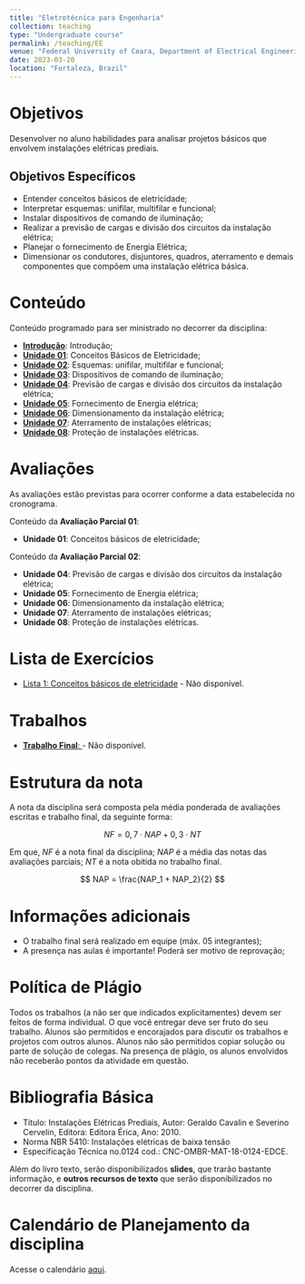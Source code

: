 ```yaml
---
title: "Eletrotécnica para Engenharia"
collection: teaching
type: "Undergraduate course"
permalink: /teaching/EE
venue: "Federal University of Ceara, Department of Electrical Engineering"
date: 2023-03-20
location: "Fortaleza, Brazil"
---
```



# Objetivos

Desenvolver no aluno habilidades para analisar projetos básicos que envolvem instalações elétricas prediais.

## Objetivos Específicos
    
- Entender conceitos básicos de eletricidade;
- Interpretar esquemas: unifilar, multifilar e funcional;
- Instalar dispositivos de comando de iluminação;
- Realizar a previsão de cargas e divisão dos circuitos da instalação elétrica;
- Planejar o fornecimento de Energia Elétrica;
- Dimensionar os condutores, disjuntores, quadros, aterramento e demais componentes que compõem uma instalação elétrica básica.


# Conteúdo

Conteúdo programado para ser ministrado no decorrer da disciplina:
- [**Introdução**](https://drive.google.com/file/d/1FqlrUERTF-MuSTvBl91MRdmVVVUfMTXF/view?usp=share_link): Introdução;
- [**Unidade 01**](https://drive.google.com/file/d/1lnucCv0ACCSn9NGtkZbWdVMVD2LKh6Rv/view?usp=share_link): Conceitos Básicos de Eletricidade;
- [**Unidade 02**](): Esquemas: unifilar, multifilar e funcional;
- [**Unidade 03**](): Dispositivos de comando de iluminação;
- [**Unidade 04**](): Previsão de cargas e divisão dos circuitos da instalação elétrica;
- [**Unidade 05**](): Fornecimento de Energia elétrica;
- [**Unidade 06**](): Dimensionamento da instalação elétrica;
- [**Unidade 07**](): Aterramento de instalações elétricas;
- [**Unidade 08**](): Proteção de instalações elétricas.

# Avaliações

As avaliações estão previstas para ocorrer conforme a data estabelecida no cronograma.

Conteúdo da **Avaliação Parcial 01**:
- **Unidade 01**: Conceitos básicos de eletricidade;

Conteúdo da **Avaliação Parcial 02**:
- **Unidade 04**: Previsão de cargas e divisão dos circuitos da instalação elétrica;
- **Unidade 05**: Fornecimento de Energia elétrica;
- **Unidade 06**: Dimensionamento da instalação elétrica;
- **Unidade 07**: Aterramento de instalações elétricas;
- **Unidade 08**: Proteção de instalações elétricas.

# Lista de Exercícios

- [Lista 1: Conceitos básicos de eletricidade]() - Não disponível.

# Trabalhos

- [**Trabalho Final**: ](/teaching/EE/Trabalho-Final) - Não disponível.

# Estrutura da nota

A nota da disciplina será composta pela média ponderada de avaliações escritas e trabalho final, da seguinte forma:

$$
  NF = 0,7 \cdot NAP + 0,3 \cdot NT
$$

Em que, $NF$ é a nota final da disciplina; $NAP$ é a média das notas das avaliações parciais; $NT$ é a nota obitida no trabalho final.

$$
    NAP = \frac{NAP_1 + NAP_2}{2}
$$

# Informações adicionais

- O trabalho final será realizado em equipe (máx. 05 integrantes);
- A presença nas aulas é importante! Poderá ser motivo de reprovação;


# Política de Plágio

Todos os trabalhos (a não ser que indicados explicitamentes) devem ser feitos de forma individual. O que você entregar deve ser fruto do seu trabalho. Alunos são permitidos e encorajados para discutir os trabalhos e projetos com outros alunos. Alunos não são permitidos copiar solução ou parte de solução de colegas. Na presença de plágio, os alunos envolvidos não receberão pontos da atividade em questão.

# Bibliografia Básica

- Título: Instalações Elétricas Prediais, Autor: Geraldo Cavalin e Severino Cervelin, Editora: Editora Érica, Ano: 2010.
- Norma NBR 5410: Instalações elétricas de baixa tensão
- Especificação Técnica no.0124 cod.: CNC-OMBR-MAT-18-0124-EDCE.

Além do livro texto, serão disponibilizados **slides**, que trarão bastante informação, e **outros recursos de texto** que serão disponibilizados no decorrer da disciplina.

# Calendário de Planejamento da disciplina
Acesse o calendário [aqui](https://drive.google.com/file/d/1FpnhMf5eSlkUR7UmtX2dSYNA6I9zqYal/view?usp=share_link).
